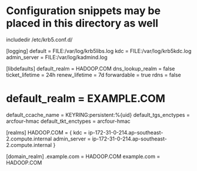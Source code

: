 # Configuration snippets may be placed in this directory as well
includedir /etc/krb5.conf.d/

[logging]
 default = FILE:/var/log/krb5libs.log
 kdc = FILE:/var/log/krb5kdc.log
 admin_server = FILE:/var/log/kadmind.log

[libdefaults]
 default_realm = HADOOP.COM
 dns_lookup_realm = false
 ticket_lifetime = 24h
 renew_lifetime = 7d
 forwardable = true
 rdns = false
# default_realm = EXAMPLE.COM
 default_ccache_name = KEYRING:persistent:%{uid}
 default_tgs_enctypes = arcfour-hmac
 default_tkt_enctypes = arcfour-hmac

[realms]
 HADOOP.COM = {
  kdc = ip-172-31-0-214.ap-southeast-2.compute.internal
  admin_server = ip-172-31-0-214.ap-southeast-2.compute.internal
 }

[domain_realm]
 .example.com = HADOOP.COM
 example.com = HADOOP.COM
